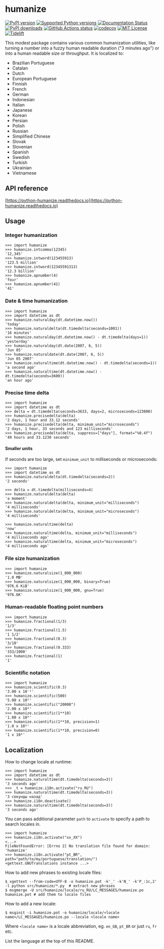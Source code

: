 # humanize

[![PyPI version](https://img.shields.io/pypi/v/humanize.svg?logo=pypi&logoColor=FFE873)](https://pypi.org/project/humanize/)
[![Supported Python versions](https://img.shields.io/pypi/pyversions/humanize.svg?logo=python&logoColor=FFE873)](https://pypi.org/project/humanize/)
[![Documentation Status](https://readthedocs.org/projects/python-humanize/badge/?version=latest)](https://python-humanize.readthedocs.io/en/latest/?badge=latest)
[![PyPI downloads](https://img.shields.io/pypi/dm/humanize.svg)](https://pypistats.org/packages/humanize)
[![GitHub Actions status](https://github.com/jmoiron/humanize/workflows/Test/badge.svg)](https://github.com/jmoiron/humanize/actions)
[![codecov](https://codecov.io/gh/hugovk/humanize/branch/master/graph/badge.svg)](https://codecov.io/gh/hugovk/humanize)
[![MIT License](https://img.shields.io/github/license/jmoiron/humanize.svg)](LICENCE)
[![Tidelift](https://tidelift.com/badges/package/pypi/humanize)](https://tidelift.com/subscription/pkg/pypi-humanize?utm_source=pypi-humanize&utm_medium=badge)

This modest package contains various common humanization utilities, like turning
a number into a fuzzy human readable duration ("3 minutes ago") or into a human
readable size or throughput. It is localized to:

* Brazilian Portuguese
* Catalan
* Dutch
* European Portuguese
* Finnish
* French
* German
* Indonesian
* Italian
* Japanese
* Korean
* Persian
* Polish
* Russian
* Simplified Chinese
* Slovak
* Slovenian
* Spanish
* Swedish
* Turkish
* Ukrainian
* Vietnamese

## API reference

[https://python-humanize.readthedocs.io](https://python-humanize.readthedocs.io)

## Usage

### Integer humanization

```pycon
>>> import humanize
>>> humanize.intcomma(12345)
'12,345'
>>> humanize.intword(123455913)
'123.5 million'
>>> humanize.intword(12345591313)
'12.3 billion'
>>> humanize.apnumber(4)
'four'
>>> humanize.apnumber(41)
'41'
```

### Date & time humanization

```pycon
>>> import humanize
>>> import datetime as dt
>>> humanize.naturalday(dt.datetime.now())
'today'
>>> humanize.naturaldelta(dt.timedelta(seconds=1001))
'16 minutes'
>>> humanize.naturalday(dt.datetime.now() - dt.timedelta(days=1))
'yesterday'
>>> humanize.naturalday(dt.date(2007, 6, 5))
'Jun 05'
>>> humanize.naturaldate(dt.date(2007, 6, 5))
'Jun 05 2007'
>>> humanize.naturaltime(dt.datetime.now() - dt.timedelta(seconds=1))
'a second ago'
>>> humanize.naturaltime(dt.datetime.now() - dt.timedelta(seconds=3600))
'an hour ago'
```

### Precise time delta

```pycon
>>> import humanize
>>> import datetime as dt
>>> delta = dt.timedelta(seconds=3633, days=2, microseconds=123000)
>>> humanize.precisedelta(delta)
'2 days, 1 hour and 33.12 seconds'
>>> humanize.precisedelta(delta, minimum_unit="microseconds")
'2 days, 1 hour, 33 seconds and 123 milliseconds'
>>> humanize.precisedelta(delta, suppress=["days"], format="%0.4f")
'49 hours and 33.1230 seconds'
```

#### Smaller units

If seconds are too large, set `minimum_unit` to milliseconds or microseconds:

```pycon
>>> import humanize
>>> import datetime as dt
>>> humanize.naturaldelta(dt.timedelta(seconds=2))
'2 seconds'
```
```pycon
>>> delta = dt.timedelta(milliseconds=4)
>>> humanize.naturaldelta(delta)
'a moment'
>>> humanize.naturaldelta(delta, minimum_unit="milliseconds")
'4 milliseconds'
>>> humanize.naturaldelta(delta, minimum_unit="microseconds")
'4 milliseconds'
```
```pycon
>>> humanize.naturaltime(delta)
'now'
>>> humanize.naturaltime(delta, minimum_unit="milliseconds")
'4 milliseconds ago'
>>> humanize.naturaltime(delta, minimum_unit="microseconds")
'4 milliseconds ago'
```

### File size humanization

```pycon
>>> import humanize
>>> humanize.naturalsize(1_000_000)
'1.0 MB'
>>> humanize.naturalsize(1_000_000, binary=True)
'976.6 KiB'
>>> humanize.naturalsize(1_000_000, gnu=True)
'976.6K'
```

### Human-readable floating point numbers

```pycon
>>> import humanize
>>> humanize.fractional(1/3)
'1/3'
>>> humanize.fractional(1.5)
'1 1/2'
>>> humanize.fractional(0.3)
'3/10'
>>> humanize.fractional(0.333)
'333/1000'
>>> humanize.fractional(1)
'1'
```

### Scientific notation

```pycon
>>> import humanize
>>> humanize.scientific(0.3)
'3.00 x 10⁻¹'
>>> humanize.scientific(500)
'5.00 x 10²'
>>> humanize.scientific("20000")
'2.00 x 10⁴'
>>> humanize.scientific(1**10)
'1.00 x 10⁰'
>>> humanize.scientific(1**10, precision=1)
'1.0 x 10⁰'
>>> humanize.scientific(1**10, precision=0)
'1 x 10⁰'
```

## Localization

How to change locale at runtime:

```pycon
>>> import humanize
>>> import datetime as dt
>>> humanize.naturaltime(dt.timedelta(seconds=3))
'3 seconds ago'
>>> _t = humanize.i18n.activate("ru_RU")
>>> humanize.naturaltime(dt.timedelta(seconds=3))
'3 секунды назад'
>>> humanize.i18n.deactivate()
>>> humanize.naturaltime(dt.timedelta(seconds=3))
'3 seconds ago'
```

You can pass additional parameter `path` to `activate` to specify a path to search
locales in.

```pycon
>>> import humanize
>>> humanize.i18n.activate("xx_XX")
<...>
FileNotFoundError: [Errno 2] No translation file found for domain: 'humanize'
>>> humanize.i18n.activate("pt_BR", path="path/to/my/portuguese/translation/")
<gettext.GNUTranslations instance ...>
```

How to add new phrases to existing locale files:

```console
$ xgettext --from-code=UTF-8 -o humanize.pot -k'_' -k'N_' -k'P_:1c,2' -l python src/humanize/*.py  # extract new phrases
$ msgmerge -U src/humanize/locale/ru_RU/LC_MESSAGES/humanize.po humanize.pot # add them to locale files
```

How to add a new locale:

```console
$ msginit -i humanize.pot -o humanize/locale/<locale name>/LC_MESSAGES/humanize.po --locale <locale name>
```

Where `<locale name>` is a locale abbreviation, eg. `en_GB`, `pt_BR` or just `ru`, `fr`
etc.

List the language at the top of this README.
